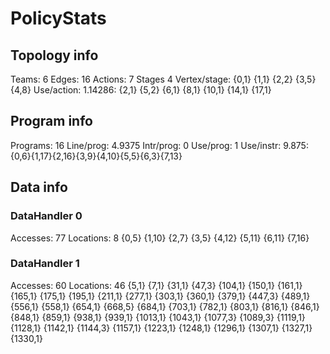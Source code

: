 # PolicyStats
## Topology info
Teams:		6
Edges:		16
Actions:	7
Stages		4
Vertex/stage:	{0,1} {1,1} {2,2} {3,5} {4,8} 
Use/action:	1.14286: {2,1} {5,2} {6,1} {8,1} {10,1} {14,1} {17,1} 

## Program info
Programs:	16
Line/prog:	4.9375
Intr/prog:	0
Use/prog:	1
Use/instr:	9.875: {0,6}{1,17}{2,16}{3,9}{4,10}{5,5}{6,3}{7,13}

## Data info

### DataHandler 0
Accesses:	77
Locations:	8
{0,5} {1,10} {2,7} {3,5} {4,12} {5,11} {6,11} {7,16} 

### DataHandler 1
Accesses:	60
Locations:	46
{5,1} {7,1} {31,1} {47,3} {104,1} {150,1} {161,1} {165,1} {175,1} {195,1} {211,1} {277,1} {303,1} {360,1} {379,1} {447,3} {489,1} {556,1} {558,1} {654,1} {668,5} {684,1} {703,1} {782,1} {803,1} {816,1} {846,1} {848,1} {859,1} {938,1} {939,1} {1013,1} {1043,1} {1077,3} {1089,3} {1119,1} {1128,1} {1142,1} {1144,3} {1157,1} {1223,1} {1248,1} {1296,1} {1307,1} {1327,1} {1330,1} 